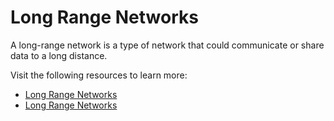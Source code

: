 # Long Range Networks

A long-range network is a type of network that could communicate or share data to a long distance.

Visit the following resources to learn more:

- [Long Range Networks](https://www.iotforall.com/iot-connectivity-comparison-lora-sigfox-rpma-lpwan-technologies)
- [Long Range Networks](https://www.youtube.com/watch?v=Q0ZaLrIq4x4&pp=ygURZXhwbGFpbiBsb25nIHJhbmdl)